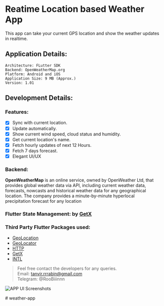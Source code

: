 # Reatime Location based Weather App
This app can take your current GPS location and show the weather updates in realtime.


## Application Details:
```
Architecture: FLutter SDK
Backend: OpenWeatherMap.org
Platform: Android and iOS
Application Size: 9 MB (Approx.)
Version: 1.01
```

## Development Details:


### Features:
- [x] Sync with current location.
- [x] Update automatically.
- [x] Show current wind speed, cloud status and humidity.
- [x] Get current location's name.
- [x] Fetch hourly updates of next 12 Hours.
- [x] Fetch 7 days forecast. 
- [x] Elegant UI/UX

### Backend: 
**OpenWeatherMap** is an online service, owned by OpenWeather Ltd, that provides global weather data via API, including current weather data, forecasts, nowcasts and historical weather data for any geographical location. The company provides a minute-by-minute hyperlocal precipitation forecast for any location

### Flutter State Management: by [GetX](https://pub.dev/packages/get)

### Third Party Flutter Packages used: 
- [GeoLocation](https://pub.dev/packages/geolocation)
- [GeoLocator](https://pub.dev/packages/geolocator)
- [HTTP](https://pub.dev/packages/http)
- [GetX](https://pub.dev/packages/get)
- [INTL](https://pub.dev/packages/intl)

> Feel free contact the developers for any queries. <br>
> Email: tanvir.rrrabin@gmail.com <br>
> Telegram: @RooBiiinnn

![APP UI Screenshots](https://user-images.githubusercontent.com/95021955/235283804-d3cc6df4-c9e2-49cc-ad83-90368dbadff2.png)



#   w e a t h e r - a p p  
 